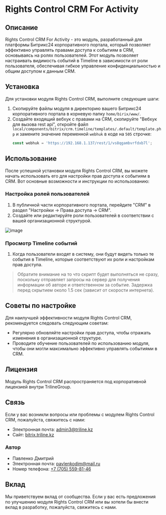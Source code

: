 # Rights Control CRM For Activity

## Описание

Rights Control CRM For Activity - это модуль, разработанный для платформы Битрикс24 корпоративного портала, который позволяет эффективно управлять правами доступа к событиям в CRM, основываясь на ролях пользователей. Этот модуль позволяет настраивать видимость событий в Timeline в зависимости от роли пользователя, обеспечивая гибкое управление конфиденциальностью и общим доступом к данным CRM.

## Установка

Для установки модуля Rights Control CRM, выполните следующие шаги:

1. Скопируйте файлы модуля в директорию вашего Битрикс24 корпоративного портала в корневую папку `home/birix/www/`.
2. Создайте входящий вебхук с правами на CRM, скопируйте "Вебхук для вызова rest api", откройте файл `local/components/bitrix/crm.timeline/templates/.default/template.php` и замените значение переменной `webhuk` в коде на `505` строчке:
    ```javascript
    const webhuk = 'https://192.168.1.137/rest/1/vs8qgambvrfdxb7l';
    ```

## Использование

После успешной установки модуля Rights Control CRM, вы можете начать использовать его для настройки прав доступа к событиям в CRM. Вот основные возможности и инструкции по использованию:

### Настройка ролей пользователей

1. В публичной части корпоративного портала, перейдите "CRM" в раздел "Настройки -> Права доступа -> CRM".
2. Создайте или редактируйте роли пользователей в соответствии с вашей организационной структурой.

![image](https://bitrix.triline.kz/docs/pub/a76ac976e39c67da17a9cf02a279d3a2/showPreview/?&token=lq5cbgllaxem)

### Просмотр Timeline событий

1. Когда пользователи входят в систему, они будут видеть только те события в Timeline, которые соответствуют их роли и настройкам прав доступа.

> Обратите внимание на то что скрипт будет выполняться не сразу, поскольку отправляет запросы на сервер для получения информации об авторе и ответственном за событие. Задержка перед скрытием около 1.5 сек (зависит от скорости интернета).

## Советы по настройке

Для наилучшей эффективности модуля Rights Control CRM, рекомендуется следовать следующим советам:

- Регулярно обновляйте настройки прав доступа, чтобы отражать изменения в организационной структуре.
- Проводите обучение пользователей по использованию модуля, чтобы они могли максимально эффективно управлять событиями в CRM.

## Лицензия

Модуль Rights Control CRM распространяется под корпоративной лицензией внутри TrilineGroup.

## Связь

Если у вас возникли вопросы или проблемы с модулем Rights Control CRM, пожалуйста, свяжитесь с нами:

- Электронная почта: [admin3@triline.kz](mailto:admin3@triline.kz)
- Сайт: [bitrix.triline.kz](https://bitrix.triline.kz)

### Автор

- Павленко Дмитрий
- Электронная почта: [pavlenkodim@mail.ru](mailto:pavlenkodim@mail.ru)
- Номер телефона: [+7 (705) 559-81-46](tel:+77055598146)

## Вклад

Мы приветствуем вклад от сообщества. Если у вас есть предложения по улучшению модуля Rights Control CRM или вы хотели бы внести вклад в разработку, пожалуйста, свяжитесь с нами.
